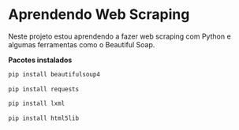 # Aprendendo Web Scraping
Neste projeto estou aprendendo a fazer web scraping com Python e algumas ferramentas como o Beautiful Soap.

**Pacotes instalados**

```bash
pip install beautifulsoup4
  
pip install requests
  
pip install lxml
  
pip install html5lib 
```  



